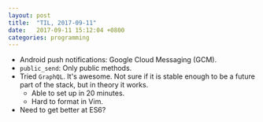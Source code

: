 ```yaml
---
layout: post
title:  "TIL, 2017-09-11"
date:   2017-09-11 15:12:04 +0800
categories: programming
---
```


- Android push notifications: Google Cloud Messaging (GCM).
- `public_send`: Only public methods.
- Tried `GraphQL`. It's awesome. Not sure if it is stable enough to be a future part of the stack, but in theory it works.
  - Able to set up in 20 minutes.
  - Hard to format in Vim.
- Need to get better at ES6?
